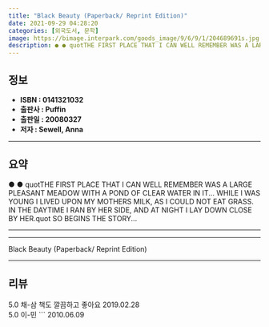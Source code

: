 ```yaml
---
title: "Black Beauty (Paperback/ Reprint Edition)"
date: 2021-09-29 04:28:20
categories: [외국도서, 문학]
image: https://bimage.interpark.com/goods_image/9/6/9/1/204689691s.jpg
description: ● ● quotTHE FIRST PLACE THAT I CAN WELL REMEMBER WAS A LARGE PLEASANT MEADOW WITH A POND OF CLEAR WATER IN IT... WHILE I WAS YOUNG I LIVED UPON MY MOTHERS MIL
---
```


## **정보**

- **ISBN : 0141321032**
- **출판사 : Puffin**
- **출판일 : 20080327**
- **저자 : Sewell, Anna**

------



## **요약**

●  ●  quotTHE FIRST PLACE THAT I CAN WELL REMEMBER WAS A LARGE PLEASANT MEADOW WITH A POND OF CLEAR WATER IN IT... WHILE I WAS YOUNG I LIVED UPON MY MOTHERS MILK, AS I COULD NOT EAT GRASS. IN THE DAYTIME I RAN BY HER SIDE, AND AT NIGHT I LAY DOWN CLOSE BY HER.quot SO BEGINS THE STORY... 

------



------


Black Beauty (Paperback/ Reprint Edition) 

------


## **리뷰** 

5.0 채-삼 책도 깔끔하고 좋아요 2019.02.28 <br/>5.0 이-민 ``` 2010.06.09 <br/>